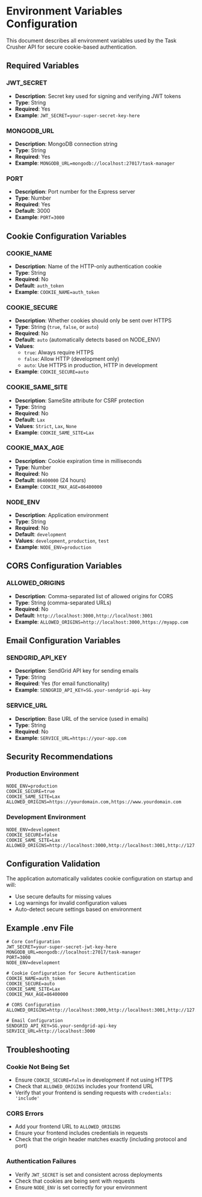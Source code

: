 # Environment Variables Configuration

This document describes all environment variables used by the Task Crusher API for secure cookie-based authentication.

## Required Variables

### JWT_SECRET
- **Description**: Secret key used for signing and verifying JWT tokens
- **Type**: String
- **Required**: Yes
- **Example**: `JWT_SECRET=your-super-secret-key-here`

### MONGODB_URL
- **Description**: MongoDB connection string
- **Type**: String
- **Required**: Yes
- **Example**: `MONGODB_URL=mongodb://localhost:27017/task-manager`

### PORT
- **Description**: Port number for the Express server
- **Type**: Number
- **Required**: Yes
- **Default**: 3000
- **Example**: `PORT=3000`

## Cookie Configuration Variables

### COOKIE_NAME
- **Description**: Name of the HTTP-only authentication cookie
- **Type**: String
- **Required**: No
- **Default**: `auth_token`
- **Example**: `COOKIE_NAME=auth_token`

### COOKIE_SECURE
- **Description**: Whether cookies should only be sent over HTTPS
- **Type**: String (`true`, `false`, or `auto`)
- **Required**: No
- **Default**: `auto` (automatically detects based on NODE_ENV)
- **Values**:
  - `true`: Always require HTTPS
  - `false`: Allow HTTP (development only)
  - `auto`: Use HTTPS in production, HTTP in development
- **Example**: `COOKIE_SECURE=auto`

### COOKIE_SAME_SITE
- **Description**: SameSite attribute for CSRF protection
- **Type**: String
- **Required**: No
- **Default**: `Lax`
- **Values**: `Strict`, `Lax`, `None`
- **Example**: `COOKIE_SAME_SITE=Lax`

### COOKIE_MAX_AGE
- **Description**: Cookie expiration time in milliseconds
- **Type**: Number
- **Required**: No
- **Default**: `86400000` (24 hours)
- **Example**: `COOKIE_MAX_AGE=86400000`

### NODE_ENV
- **Description**: Application environment
- **Type**: String
- **Required**: No
- **Default**: `development`
- **Values**: `development`, `production`, `test`
- **Example**: `NODE_ENV=production`

## CORS Configuration Variables

### ALLOWED_ORIGINS
- **Description**: Comma-separated list of allowed origins for CORS
- **Type**: String (comma-separated URLs)
- **Required**: No
- **Default**: `http://localhost:3000,http://localhost:3001`
- **Example**: `ALLOWED_ORIGINS=http://localhost:3000,https://myapp.com`

## Email Configuration Variables

### SENDGRID_API_KEY
- **Description**: SendGrid API key for sending emails
- **Type**: String
- **Required**: Yes (for email functionality)
- **Example**: `SENDGRID_API_KEY=SG.your-sendgrid-api-key`

### SERVICE_URL
- **Description**: Base URL of the service (used in emails)
- **Type**: String
- **Required**: No
- **Example**: `SERVICE_URL=https://your-app.com`

## Security Recommendations

### Production Environment
```env
NODE_ENV=production
COOKIE_SECURE=true
COOKIE_SAME_SITE=Lax
ALLOWED_ORIGINS=https://yourdomain.com,https://www.yourdomain.com
```

### Development Environment
```env
NODE_ENV=development
COOKIE_SECURE=false
COOKIE_SAME_SITE=Lax
ALLOWED_ORIGINS=http://localhost:3000,http://localhost:3001,http://127.0.0.1:3000
```

## Configuration Validation

The application automatically validates cookie configuration on startup and will:
- Use secure defaults for missing values
- Log warnings for invalid configuration values
- Auto-detect secure settings based on environment

## Example .env File

```env
# Core Configuration
JWT_SECRET=your-super-secret-jwt-key-here
MONGODB_URL=mongodb://localhost:27017/task-manager
PORT=3000
NODE_ENV=development

# Cookie Configuration for Secure Authentication
COOKIE_NAME=auth_token
COOKIE_SECURE=auto
COOKIE_SAME_SITE=Lax
COOKIE_MAX_AGE=86400000

# CORS Configuration
ALLOWED_ORIGINS=http://localhost:3000,http://localhost:3001,http://127.0.0.1:3000

# Email Configuration
SENDGRID_API_KEY=SG.your-sendgrid-api-key
SERVICE_URL=http://localhost:3000
```

## Troubleshooting

### Cookie Not Being Set
- Ensure `COOKIE_SECURE=false` in development if not using HTTPS
- Check that `ALLOWED_ORIGINS` includes your frontend URL
- Verify that your frontend is sending requests with `credentials: 'include'`

### CORS Errors
- Add your frontend URL to `ALLOWED_ORIGINS`
- Ensure your frontend includes credentials in requests
- Check that the origin header matches exactly (including protocol and port)

### Authentication Failures
- Verify `JWT_SECRET` is set and consistent across deployments
- Check that cookies are being sent with requests
- Ensure `NODE_ENV` is set correctly for your environment